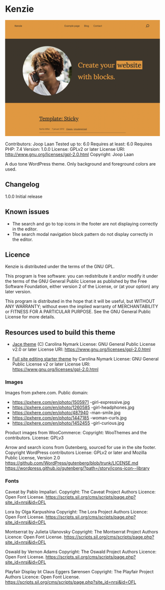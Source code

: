 # Kenzie

![Screenshot showing Kenzie theme](https://raw.githubusercontent.com/perky-design/kenzie/main/screenshot.png)

Contributors: Joop Laan
Tested up to: 6.0
Requires at least: 6.0
Requires PHP: 7.4
Version: 1.0.0
License: GPLv2 or later
License URI: http://www.gnu.org/licenses/gpl-2.0.html
Copyright: Joop Laan

A duo tone WordPress theme. Only background and foreground colors are used.

## Changelog

1.0.0 Initial release

## Known issues

* The search and go to top icons in the footer are not displaying
correctly in the editor.
* The search modal navigation block pattern do not display correctly in the editor.

## Licence
Kenzie is distributed under the terms of the GNU GPL.

This program is free software: you can redistribute it and/or modify
it under the terms of the GNU General Public License as published by
the Free Software Foundation, either version 2 of the License, or
(at your option) any later version.

This program is distributed in the hope that it will be useful,
but WITHOUT ANY WARRANTY; without even the implied warranty of
MERCHANTABILITY or FITNESS FOR A PARTICULAR PURPOSE. See the
GNU General Public License for more details.

## Resources used to build this theme

* [Jace theme](https://wordpress.org/themes/jace/) (C) Carolina Nymark
License: GNU General Public License v2.0 or later
License URI: https://www.gnu.org/licenses/gpl-2.0.html

* [Full site editing starter theme](https://fullsiteediting.com) by Carolina Nymark
License: GNU General Public License v2 or later
License URI: https://www.gnu.org/licenses/gpl-2.0.html

### Images

Images from pxhere.com. Public domain:

* https://pxhere.com/en/photo/1505971 -girl-expressive.jpg
* https://pxhere.com/en/photo/1260585 -girl-headphones.jpg
* https://pxhere.com/en/photo/487940 -man-smile.jpg
* https://pxhere.com/en/photo/1447185 -woman-curls.jpg
* https://pxhere.com/en/photo/1452455 -girl-curious.jpg

Product images from WooCommerce:
Copyright: WooThemes and the contributors.
License: GPLv3

Arrow and search icons from Gutenberg, sourced for use in the site footer.
Copyright WordPress contributors
License: GPLv2 or later and Mozilla Public License, Version 2.0
https://github.com/WordPress/gutenberg/blob/trunk/LICENSE.md
https://wordpress.github.io/gutenberg/?path=/story/icons-icon--library

### Fonts

Caveat by Pablo Impallari.
Copyright: The Caveat Project Authors
Licence: Open Font License. https://scripts.sil.org/cms/scripts/page.php?site_id=nrsi&id=OFL

Lora by Olga Karpushina
Copyright: The Lora Project Authors
Licence: Open Font License. https://scripts.sil.org/cms/scripts/page.php?site_id=nrsi&id=OFL

Montserrat by Julieta Ulanovsky
Copyright: The Montserrat Project Authors
Licence: Open Font License. https://scripts.sil.org/cms/scripts/page.php?site_id=nrsi&id=OFL

Oswald by Vernon Adams
Copyright: The Oswald Project Authors
Licence: Open Font License. https://scripts.sil.org/cms/scripts/page.php?site_id=nrsi&id=OFL

Playfair Display bt Claus Eggers Sørensen
Copyright: The Playfair Project Authors
Licence: Open Font License. https://scripts.sil.org/cms/scripts/page.php?site_id=nrsi&id=OFL
